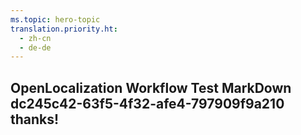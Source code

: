 ```yaml
---
ms.topic: hero-topic
translation.priority.ht: 
  - zh-cn
  - de-de
---
```

## OpenLocalization Workflow Test MarkDown dc245c42-63f5-4f32-afe4-797909f9a210 thanks!

